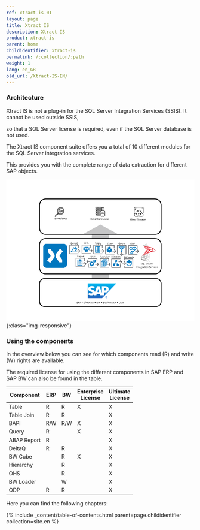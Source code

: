 ```yaml
---
ref: xtract-is-01
layout: page
title: Xtract IS
description: Xtract IS
product: xtract-is
parent: home
childidentifier: xtract-is
permalink: /:collection/:path
weight: 1
lang: en_GB
old_url: /Xtract-IS-EN/
---
```

### Architecture<br>
Xtract IS is not a plug-in for the SQL Server Integration Services (SSIS). It cannot be used outside SSIS, 

so that a SQL Server license is required, even if the SQL Server database is not used. 

The Xtract IS component suite offers you a total of 10 different modules for the SQL Server integration services.

This provides you with the complete range of data extraction for different SAP objects.

![XIS-Architecture](/img/content/xis/architectures_xis_neu.png){:class="img-responsive"}


### Using the components<br>
In the overview below you can see for which components read (R) and write (W) rights are available. 

The required license for using the different components in SAP ERP and SAP BW can also be found in the table.

| Component   | ERP | BW | Enterprise <br> License | Ultimate <br> License |
|-------------|-----|----|--------------------|------------------|
| Table       | R   | R  | X                  | X                |
| Table Join  | R   | R  |                    | X                |
| BAPI        | R/W  | R/W | X                  | X                |
| Query       | R   |    | X                  | X                |
| ABAP Report | R   |    |                    | X                |
| DeltaQ      | R   | R  |                    | X                |
| BW Cube     |     | R  | X                  | X                |
| Hierarchy   |     | R  |                    | X                |
| OHS         |     | R  |                    | X                |
| BW Loader   |     | W  |                    | X                | 
| ODP | R | R |  | X |

Here you can find the following chapters:

{% include _content/table-of-contents.html parent=page.childidentifier collection=site.en %}
